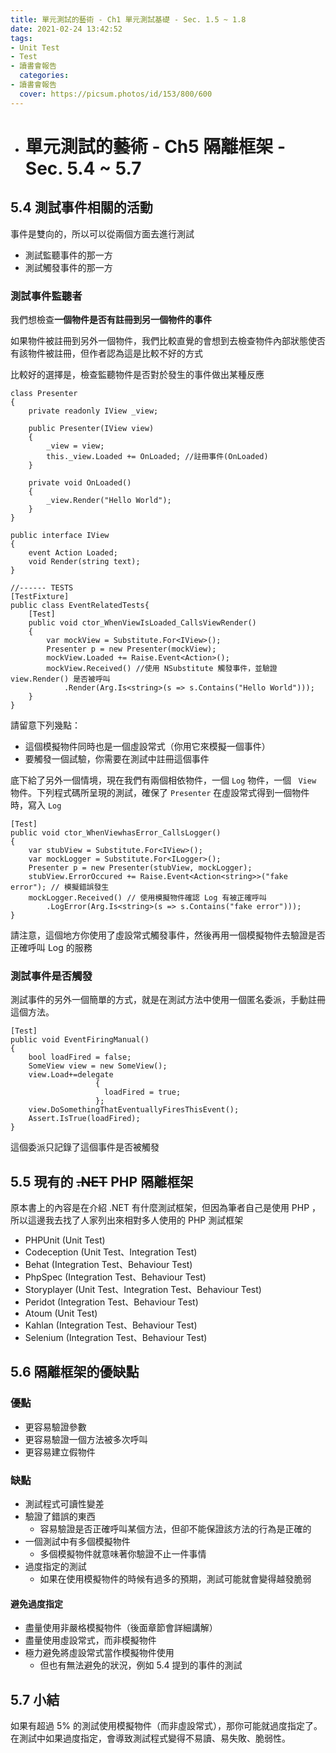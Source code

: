 ```yaml
---
title: 單元測試的藝術 - Ch1 單元測試基礎 - Sec. 1.5 ~ 1.8
date: 2021-02-24 13:42:52
tags:
- Unit Test
- Test
- 讀書會報告
  categories:
- 讀書會報告
  cover: https://picsum.photos/id/153/800/600
---
```


- # 單元測試的藝術 - Ch5 隔離框架 - Sec. 5.4 ~ 5.7

## 5.4 測試事件相關的活動

事件是雙向的，所以可以從兩個方面去進行測試

- 測試監聽事件的那一方
- 測試觸發事件的那一方

### 測試事件監聽者

我們想檢查**一個物件是否有註冊到另一個物件的事件**

如果物件被註冊到另外一個物件，我們比較直覺的會想到去檢查物件內部狀態使否有該物件被註冊，但作者認為這是比較不好的方式

比較好的選擇是，檢查監聽物件是否對於發生的事件做出某種反應

```csharp=
class Presenter
{
    private readonly IView _view;
    
    public Presenter(IView view)
    {
        _view = view;
        this._view.Loaded += OnLoaded; //註冊事件(OnLoaded)
    }
    
    private void OnLoaded()
    {
        _view.Render("Hello World");
    }
}

public interface IView
{
    event Action Loaded;
    void Render(string text);
}

//------ TESTS
[TestFixture]
public class EventRelatedTests{
    [Test]
    public void ctor_WhenViewIsLoaded_CallsViewRender()
    {
        var mockView = Substitute.For<IView>();
        Presenter p = new Presenter(mockView);
        mockView.Loaded += Raise.Event<Action>();
        mockView.Received() //使用 NSubstitute 觸發事件，並驗證 view.Render() 是否被呼叫
            .Render(Arg.Is<string>(s => s.Contains("Hello World")));
    } 
}
```

請留意下列幾點：

- 這個模擬物件同時也是一個虛設常式（你用它來模擬一個事件）
- 要觸發一個試驗，你需要在測試中註冊這個事件

底下給了另外一個情境，現在我們有兩個相依物件，一個 ```Log``` 物件，一個 ```
View``` 物件。下列程式碼所呈現的測試，確保了 ```Presenter``` 在虛設常式得到一個物件時，寫入 ```Log```

```csharp=
[Test]
public void ctor_WhenViewhasError_CallsLogger()
{
    var stubView = Substitute.For<IView>();
    var mockLogger = Substitute.For<ILogger>();
    Presenter p = new Presenter(stubView, mockLogger);
    stubView.ErrorOccured += Raise.Event<Action<string>>("fake error"); // 模擬錯誤發生
    mockLogger.Received() // 使用模擬物件確認 Log 有被正確呼叫
        .LogError(Arg.Is<string>(s => s.Contains("fake error")));
}
```

請注意，這個地方你使用了虛設常式觸發事件，然後再用一個模擬物件去驗證是否正確呼叫 Log 的服務

### 測試事件是否觸發

測試事件的另外一個簡單的方式，就是在測試方法中使用一個匿名委派，手動註冊這個方法。

```csharp=
[Test]
public void EventFiringManual()
{
    bool loadFired = false;
    SomeView view = new SomeView();
    view.Load+=delegate
                   {
                     loadFired = true;
                   };
    view.DoSomethingThatEventuallyFiresThisEvent();
    Assert.IsTrue(loadFired);
}
```

這個委派只記錄了這個事件是否被觸發
## 5.5 現有的 ~~.NET~~ PHP 隔離框架

原本書上的內容是在介紹 .NET 有什麼測試框架，但因為筆者自己是使用 PHP ，所以這邊我去找了人家列出來相對多人使用的 PHP 測試框架

- PHPUnit (Unit Test)
- Codeception (Unit Test、Integration Test)
- Behat (Integration Test、Behaviour Test)
- PhpSpec (Integration Test、Behaviour Test)
- Storyplayer (Unit Test、Integration Test、Behaviour Test)
- Peridot (Integration Test、Behaviour Test)
- Atoum (Unit Test)
- Kahlan (Integration Test、Behaviour Test)
- Selenium (Integration Test、Behaviour Test)

## 5.6 隔離框架的優缺點

### 優點

- 更容易驗證參數
- 更容易驗證一個方法被多次呼叫
- 更容易建立假物件

### 缺點
- 測試程式可讀性變差
- 驗證了錯誤的東西
    - 容易驗證是否正確呼叫某個方法，但卻不能保證該方法的行為是正確的
- 一個測試中有多個模擬物件
    - 多個模擬物件就意味著你驗證不止一件事情
- 過度指定的測試
    - 如果在使用模擬物件的時候有過多的預期，測試可能就會變得越發脆弱

#### 避免過度指定
- 盡量使用非嚴格模擬物件（後面章節會詳細講解）
- 盡量使用虛設常式，而非模擬物件
- 極力避免將虛設常式當作模擬物件使用
    - 但也有無法避免的狀況，例如 5.4 提到的事件的測試

## 5.7 小結

如果有超過 5% 的測試使用模擬物件（而非虛設常式），那你可能就過度指定了。
在測試中如果過度指定，會導致測試程式變得不易讀、易失敗、脆弱性。
